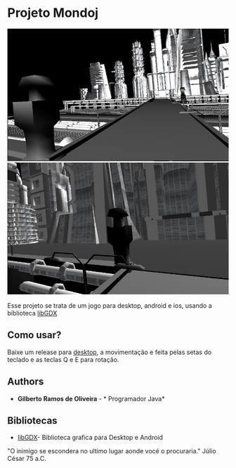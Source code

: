 # Projeto Mondoj
![Tela inicial](./tela.png)
![Oposto da Tela inicial!](./telaOposta.png)

  Esse projeto se trata de um jogo para desktop, android e ios, usando a 
biblioteca [libGDX](https://libgdx.badlogicgames.com)

## Como usar?
  Baixe um release para [desktop](https://github.com/gilberto-009199/mondoj/releases/download/v1/Desktop.jar),
a movimentação e feita pelas setas do teclado e as teclas Q e E para rotação.

## Authors

* **Gilberto Ramos de Oliveira** - * Programador Java*

## Bibliotecas

*  [libGDX](https://libgdx.badlogicgames.com)- Biblioteca grafica para Desktop e Android

"O inimigo se escondera no ultimo lugar aonde vocé o procuraria."
Júlio César 75 a.C.
